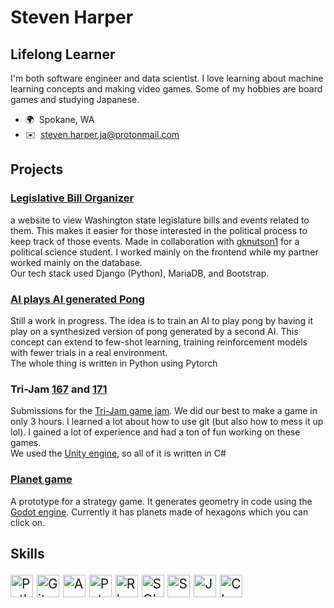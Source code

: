 Steven Harper
==============================
Lifelong Learner
----------------
I'm both software engineer and data scientist. I love learning about machine learning concepts and making video games. Some of my hobbies are board games and studying Japanese.
* 🌍  Spokane, WA
* ✉️  [steven.harper.ja@protonmail.com](mailto:steven.harper.ja@protonmail.com)

## Projects
### [Legislative Bill Organizer](https://github.com/CSCD488-Winter2024/Bill-Organizer)
a website to view Washington state legislature bills and events related to them. This makes it easier for those interested in the political process to keep track of those events. Made in collaboration with [gknutson1](https://github.com/gknutson1) for a political science student. I worked mainly on the frontend while my partner worked mainly on the database.  
Our tech stack used Django (Python), MariaDB, and Bootstrap.
### [AI plays AI generated Pong](https://github.com/stevenharperja/AI-plays-AI-generated-pong)
Still a work in progress. The idea is to train an AI to play pong by having it play on a synthesized version of pong generated by a second AI. This concept can extend to few-shot learning, training reinforcement models with fewer trials in a real environment.  
The whole thing is written in Python using Pytorch
### Tri-Jam [167](https://github.com/EagleJammers/Trijam167) and [171](https://github.com/EagleJammers/Trijam171)
Submissions for the [Tri-Jam game jam](https://trijam.itch.io/). We did our best to make a game in only 3 hours. I learned a lot about how to use git (but also how to mess it up lol). I gained a lot of experience and had a ton of fun working on these games.  
We used the [Unity engine](https://unity.com/), so all of it is written in C#
### [Planet game](https://github.com/stevenharperja/Planets-Game)
A prototype for a strategy game. It generates geometry in code using the [Godot engine](https://godotengine.org/). Currently it has planets made of hexagons which you can click on. 

## Skills


<p align="left" style="font-size:1.5em;vertical-align:text-top;" >
  <a href="https://www.python.org/" target="_blank" rel="noreferrer"><img src="https://raw.githubusercontent.com/danielcranney/readme-generator/main/public/icons/skills/python-colored.svg" width="36" height="36" alt="Python" /></a>
  <a href="https://git-scm.com/" target="_blank" rel="noreferrer"><img src="https://raw.githubusercontent.com/danielcranney/readme-generator/main/public/icons/skills/git-colored.svg" width="36" height="36" alt="Git" /></a>
  <a href="https://aws.amazon.com" target="_blank" rel="noreferrer"><img src="https://raw.githubusercontent.com/danielcranney/readme-generator/main/public/icons/skills/aws.svg" width="36" height="36" alt="Amazon Web Services" /></a>
  <a href="https://pytorch.org/" target="_blank" rel="noreferrer"><img src="https://jeancochrane.com/static/images/blog/pytorch-functional-api/pytorch-logo.png" width="36" height="36" alt="Pytorch" /></a>
  <a href="https://www.r-project.org/" target="_blank" rel="noreferrer"><img src="https://www.r-project.org/Rlogo.png" width="36" height="36" alt="R language" /></a>
  <a href="https://www.mysql.com/" target="_blank" rel="noreferrer"><img src="https://cursosdedesarrollo.com/wp-content/uploads/2019/08/Mysql-dolphin-square.svg.png" width="36" height="36" alt="SQL" /></a>
  <a href="https://spark.apache.org/" target="_blank" rel="noreferrer"><img src="https://spark.apache.org/images/spark-logo-rev.svg" width="36" height="36" alt="Spark" /></a>
  <!-- <a href="https://www.linux.org" target="_blank" rel="noreferrer"><img src="https://raw.githubusercontent.com/danielcranney/readme-generator/main/public/icons/skills/linux-colored.svg" width="36" height="36" alt="Linux" />Linux</a> -->
  <a href="https://www.oracle.com/java/" target="_blank" rel="noreferrer"><img src="https://raw.githubusercontent.com/danielcranney/readme-generator/main/public/icons/skills/java-colored.svg" width="36" height="36" alt="Java" /></a>
  <a href="https://en.wikipedia.org/wiki/C_(programming_language)" target="_blank" rel="noreferrer"><img src="https://upload.wikimedia.org/wikipedia/commons/thumb/1/18/C_Programming_Language.svg/570px-C_Programming_Language.svg.png?20201031132917" width="36" height="36" alt="C language" /></a>
</p>
